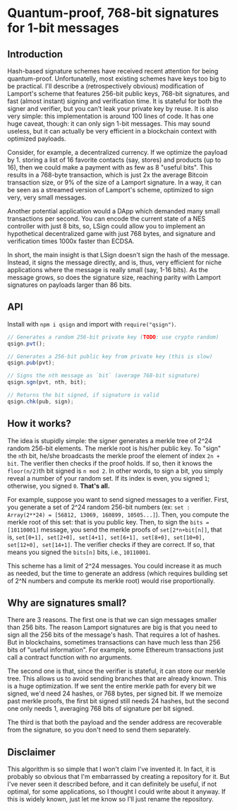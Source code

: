 Quantum-proof, 768-bit signatures for 1-bit messages
====================================================

Introduction
------------

Hash-based signature schemes have received recent attention
for being quantum-proof. Unfortunatelly, most existing
schemes have keys too big to be practical. I'll describe a
(retrospectively obvious) modification of Lamport's scheme
that features 256-bit public keys, 768-bit signatures, and
fast (almost instant) signing and verification time. It is
stateful for both the signer and verifier, but you can't
leak your private key by reuse. It is also very simple: this
implementation is around 100 lines of code. It has one huge
caveat, though: it can only sign 1-bit messages. This may
sound useless, but it can actually be very efficient in a
blockchain context with optimized payloads.

Consider, for example, a decentralized currency. If we
optimize the payload by 1. storing a list of 16 favorite
contacts (say, stores) and products (up to 16), then we
could make a payment with as few as 8 "useful bits". This
results in a 768-byte transaction, which is just 2x the
average Bitcoin transaction size, or 9% of the size
of a Lamport signature. In a way, it can be seen as a
streamed version of Lamport's scheme, optimized to sign 
very, very small messages.

Another potential application would a DApp which demanded
many small transactions per second. You can encode the 
current state of a NES controller with just 8 bits, so, 
LSign could allow you to implement an hypothetical 
decentralized game with just 768 bytes, and signature
and verification times 1000x faster than ECDSA.

In short, the main insight is that LSign doesn't sign the hash
of the message. Instead, it signs the message directly, and is,
thus, very efficient for niche applications where the message 
is really small (say, 1-16 bits). As the message grows, so does
the signature size, reaching parity with Lamport signatures on
payloads larger than 86 bits.

API
---

Install with `npm i qsign` and import with `require("qsign")`.

```javascript
// Generates a random 256-bit private key (TODO: use crypto random)
qsign.pvt();

// Generates a 256-bit public key from private key (this is slow)
qsign.pub(pvt);

// Signs the nth message as `bit` (average 768-bit signature)
qsign.sgn(pvt, nth, bit);

// Returns the bit signed, if signature is valid
qsign.chk(pub, sign);
```

How it works?
-------------

The idea is stupidly simple: the signer generates a merkle
tree of 2^24 random 256-bit elements. The merkle root is
his/her public key. To "sign" the `n`th bit, he/she
broadcasts the merkle proof the element of index `2n + bit`.
The verifier then checks if the proof holds. If so, then it
knows the `floor(n/2)`th bit signed is `n mod 2`. In other
words, to sign a bit, you simply reveal a number of your
random set. If its index is even, you signed `1`; otherwise,
you signed `0`. **That's all.**

For example, suppose you want to send signed messages to a
verifier. First, you generate a set of 2^24 random 256-bit
numbers (ex: `set : Array(2**24) = [56812, 13069, 160899,
10505...]`). Then, you compute the merkle root of this set:
that is you public key. Then, to sign the `bits =
[10110001]` message, you send the merkle proofs of
`set[2*n+bit[n]]`, that is, `set[0+1], set[2+0], set[4+1],
set[6+1], set[8+0], set[10+0], set[12+0], set[14+1]`. The
verifier checks if they are correct. If so, that means you
signed the `bits[n]` bits, i.e., `10110001`.

This scheme has a limit of 2^24 messages. You could
increase it as much as needed, but the time to generate an
address (which requires building set of 2^N numbers and
compute its merkle root) would rise proportionally.

Why are signatures small?
-------------------------

There are 3 reasons. The first one is that we can sign
messages smaller than 256 bits. The reason Lamport
signatures are big is that you need to sign all the 256 bits
of the message's hash. That requires a lot of hashes. But in
blockchains, sometimes transactions can have much less than
256 bits of "useful information". For example, some Ethereum
transactions just call a contract function with no
arguments.

The second one is that, since the verifier is stateful, it
can store our merkle tree. This allows us to avoid sending
branches that are already known. This is a huge
optimization. If we sent the entire merkle path for every
bit we signed, we'd need 24 hashes, or 768 bytes, per signed
bit. If we memoize past merkle proofs, the first bit signed
still needs 24 hashes, but the second one only needs 1,
averaging 768 bits of signature per bit signed.

The third is that both the payload and the sender address
are recoverable from the signature, so you don't need to
send them separately.

Disclaimer
----------

This algorithm is so simple that I won't claim I've invented
it. In fact, it is probably so obvious that I'm embarrassed
by creating a repository for it. But I've never seen it
described before, and it can definitely be useful, if not
optimal, for some applications, so I thought I could write
about it anyway. If this is widely known, just let me know
so I'll just rename the repository.
